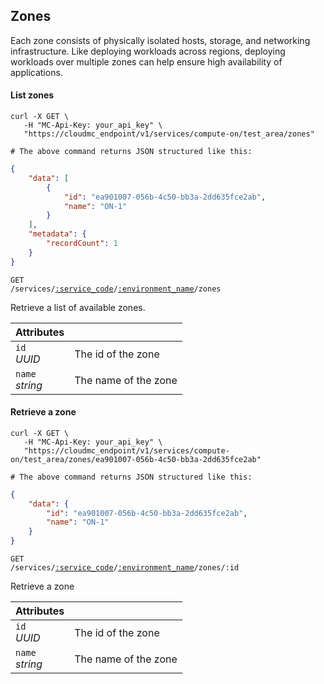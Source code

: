 ## Zones

Each zone consists of physically isolated hosts, storage, and networking infrastructure. Like deploying workloads across regions, deploying workloads over multiple zones can help ensure high availability of applications.

#### List zones

```shell
curl -X GET \
   -H "MC-Api-Key: your_api_key" \
   "https://cloudmc_endpoint/v1/services/compute-on/test_area/zones"

# The above command returns JSON structured like this:
```
```json
{
    "data": [
        {
            "id": "ea901007-056b-4c50-bb3a-2dd635fce2ab",
            "name": "ON-1"
        }
    ],
    "metadata": {
        "recordCount": 1
    }
}
```

<code>GET /services/<a href="#administration-service-connections">:service_code</a>/<a href="#administration-environments">:environment_name</a>/zones</code>

Retrieve a list of available zones.

Attributes | &nbsp;
---------- | -----
`id`<br/>*UUID* | The id of the zone
`name`<br/>*string* | The name of the zone

#### Retrieve a zone

```shell
curl -X GET \
   -H "MC-Api-Key: your_api_key" \
   "https://cloudmc_endpoint/v1/services/compute-on/test_area/zones/ea901007-056b-4c50-bb3a-2dd635fce2ab"

# The above command returns JSON structured like this:
```
```json
{
    "data": {
        "id": "ea901007-056b-4c50-bb3a-2dd635fce2ab",
        "name": "ON-1"
    }
}

```

<code>GET /services/<a href="#administration-service-connections">:service_code</a>/<a href="#administration-environments">:environment_name</a>/zones/:id</code>

Retrieve a zone

Attributes | &nbsp;
---------- | -----
`id`<br/>*UUID* | The id of the zone
`name`<br/>*string* | The name of the zone
